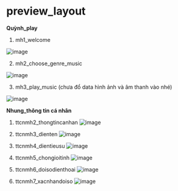# preview_layout
**Quỳnh_play**
1. mh1_welcome
   
![image](https://github.com/user-attachments/assets/0177462b-8ea9-4c52-b71e-24d79dbdbf89)

2. mh2_choose_genre_music
   
![image](https://github.com/user-attachments/assets/777a6080-7c50-4031-911b-8f207dd5ce0b)
   
3. mh3_play_music (chưa đổ data hình ảnh và âm thanh vào nhé)
   
![image](https://github.com/user-attachments/assets/0328a45b-0e9c-4abe-a2de-b959201bf413)

**Nhung_thông tin cá nhân**
1. ttcnmh2_thongtincanhan
![image](https://github.com/user-attachments/assets/b3d66518-faa8-4d15-acd3-9d0a24b63fda)

2. ttcnmh3_dienten
![image](https://github.com/user-attachments/assets/8eafbbff-05a4-4e97-b1ac-753ab2e5edee)

3. ttcnmh4_dientieusu
![image](https://github.com/user-attachments/assets/35453aa2-181f-4a7d-925d-5944feebed75)

4. ttcnmh5_chongioitinh
![image](https://github.com/user-attachments/assets/8f9ba1fb-1f8c-4dea-8427-caef90d1a981)

5. ttcnmh6_doisodienthoai
![image](https://github.com/user-attachments/assets/2c83d389-6dff-4c08-9cf6-991557e057b1)

6. ttcnmh7_xacnhandoiso
![image](https://github.com/user-attachments/assets/5e4b4c08-152a-41b6-a891-efbc8a544be3)



